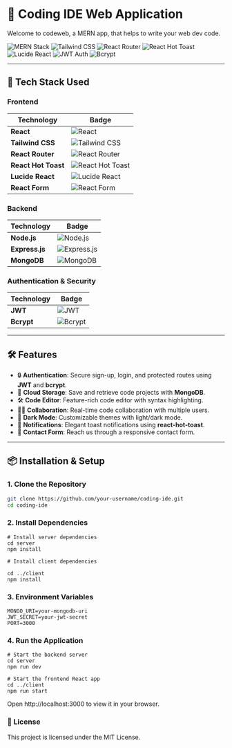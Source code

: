 # 📘 Coding IDE Web Application
Welcome to codeweb, a MERN app, that helps to write your web dev code.

![MERN Stack](https://img.shields.io/badge/MERN-Stack-green?style=for-the-badge&logo=mongodb&logoColor=white)
![Tailwind CSS](https://img.shields.io/badge/TailwindCSS-v3.3-blue?style=for-the-badge&logo=tailwindcss&logoColor=white)
![React Router](https://img.shields.io/badge/React%20Router-v6.15-red?style=for-the-badge&logo=react-router&logoColor=white)
![React Hot Toast](https://img.shields.io/badge/React%20Hot%20Toast-v2-orange?style=for-the-badge)
![Lucide React](https://img.shields.io/badge/Lucide%20React-icons-blueviolet?style=for-the-badge)
![JWT Auth](https://img.shields.io/badge/JWT%20Auth-secure-green?style=for-the-badge&logo=jsonwebtokens&logoColor=white)
![Bcrypt](https://img.shields.io/badge/Bcrypt-hashing-orange?style=for-the-badge&logo=lock&logoColor=white)

---

## 🚀 Tech Stack Used

### Frontend
| Technology | Badge |
|------------|-------|
| **React** | ![React](https://img.shields.io/badge/React-v18-61DAFB?style=flat&logo=react&logoColor=white) |
| **Tailwind CSS** | ![Tailwind CSS](https://img.shields.io/badge/TailwindCSS-v3-blue?style=flat&logo=tailwind-css&logoColor=white) |
| **React Router** | ![React Router](https://img.shields.io/badge/React%20Router-v6.15-red?style=flat&logo=react-router&logoColor=white) |
| **React Hot Toast** | ![React Hot Toast](https://img.shields.io/badge/React%20Hot%20Toast-v2-orange?style=flat) |
| **Lucide React** | ![Lucide React](https://img.shields.io/badge/Lucide%20React-icons-blueviolet?style=flat) |
| **React Form** | ![React Form](https://img.shields.io/badge/React%20Form-validation-success?style=flat&logo=react) |

### Backend
| Technology | Badge |
|------------|-------|
| **Node.js** | ![Node.js](https://img.shields.io/badge/Node.js-v18-339933?style=flat&logo=node.js&logoColor=white) |
| **Express.js** | ![Express.js](https://img.shields.io/badge/Express-v4-lightgrey?style=flat&logo=express&logoColor=white) |
| **MongoDB** | ![MongoDB](https://img.shields.io/badge/MongoDB-v5-green?style=flat&logo=mongodb&logoColor=white) |

### Authentication & Security
| Technology | Badge |
|------------|-------|
| **JWT** | ![JWT](https://img.shields.io/badge/JWT-secure-green?style=flat&logo=jsonwebtokens&logoColor=white) |
| **Bcrypt** | ![Bcrypt](https://img.shields.io/badge/Bcrypt-password%20hashing-orange?style=flat&logo=lock&logoColor=white) |

---

## 🛠️ Features
- 🔒 **Authentication**: Secure sign-up, login, and protected routes using **JWT** and **bcrypt**.
- 📁 **Cloud Storage**: Save and retrieve code projects with **MongoDB**.
- 🛠 **Code Editor**: Feature-rich code editor with syntax highlighting.
- 👨‍💻 **Collaboration**: Real-time code collaboration with multiple users.
- 🎨 **Dark Mode**: Customizable themes with light/dark mode.
- 🔔 **Notifications**: Elegant toast notifications using **react-hot-toast**.
- 📧 **Contact Form**: Reach us through a responsive contact form.

---

## 📦 Installation & Setup

### 1. Clone the Repository
```bash
git clone https://github.com/your-username/coding-ide.git
cd coding-ide
```
### 2. Install Dependencies
```
# Install server dependencies
cd server
npm install

# Install client dependencies

cd ../client
npm install
```
### 3. Environment Variables
```
MONGO_URI=your-mongodb-uri
JWT_SECRET=your-jwt-secret
PORT=3000
```
### 4. Run the Application
```
# Start the backend server
cd server
npm run dev

# Start the frontend React app
cd ../client
npm run start
```
Open http://localhost:3000 to view it in your browser.

### 📜 License

This project is licensed under the MIT License.


